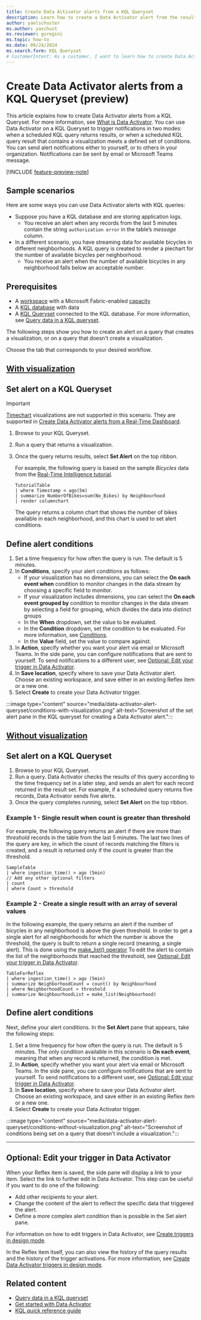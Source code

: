 ```yaml
---
title: Create Data Activator alerts from a KQL Queryset
description: Learn how to create a Data Activator alert from the results of a KQL query in a KQL Queryset in Real-Time Intelligence.
author: yaelschuster
ms.author: yaschust
ms.reviewer: guregini
ms.topic: how-to
ms.date: 09/24/2024
ms.search.form: KQL Queryset
# CustomerIntent: As a customer, I want to learn how to create Data Activator alerts from a KQL Queryset so that I can trigger notifications when conditions are met on data in the query result.
---
```

# Create Data Activator alerts from a KQL Queryset (preview)

This article explains how to create Data Activator alerts from a KQL Queryset. For more information, see [What is Data Activator](data-activator-introduction.md).
You can use Data Activator on a KQL Queryset to trigger notifications in two modes: when a scheduled KQL query returns results, or when a scheduled KQL query result that contains a visualization meets a defined set of conditions. You can send alert notifications either to yourself, or to others in your organization. Notifications can be sent by email or Microsoft Teams message.

[!INCLUDE [feature-preview-note](../includes/feature-preview-note.md)]

## Sample scenarios

Here are some ways you can use Data Activator alerts with KQL queries:

* Suppose you have a KQL database and are storing application logs.
    * You receive an alert when any records from the last 5 minutes contain the string `authorization error` in the table’s *message* column.
* In a different scenario, you have streaming data for available bicycles in different neighborhoods. A KQL query is created to render a piechart for the number of available bicycles per neighborhood.
    * You receive an alert when the number of available bicycles in any neighborhood falls below an acceptable number.

## Prerequisites

* A [workspace](../get-started/create-workspaces.md) with a Microsoft Fabric-enabled [capacity](../enterprise/licenses.md#capacity)
* A [KQL database](../real-time-intelligence/create-database.md) with data
* A [KQL Queryset](../real-time-intelligence/create-query-set.md) connected to the KQL database. For more information, see [Query data in a KQL queryset](../real-time-intelligence/kusto-query-set.md).

The following steps show you how to create an alert on a query that creates a visualization, or on a query that doesn't create a visualization.

Choose the tab that corresponds to your desired workflow.

## [With visualization](#tab/visualization)

## Set alert on a KQL Queryset

> [!IMPORTANT]
> [Timechart](/kusto/query/visualization-timechart?view=microsoft-fabric&preserve-view=true) visualizations are not supported in this scenario. They are supported in [Create Data Activator alerts from a Real-Time Dashboard](data-activator-get-data-real-time-dashboard.md).

1. Browse to your KQL Queryset.
1. Run a query that returns a visualization.
1. Once the query returns results, select **Set Alert** on the top ribbon.

    For example, the following query is based on the sample *Bicycles* data from the [Real-Time Intelligence tutorial](../real-time-intelligence/tutorial-introduction.md).

    ```kusto
    TutorialTable
    | where Timestamp < ago(5m)
    | summarize NumberOfBikes=sum(No_Bikes) by Neighbourhood
    | render columnchart
    ```

    The query returns a column chart that shows the number of bikes available in each neighborhood, and this chart is used to set alert conditions.

## Define alert conditions

1. Set a time frequency for how often the query is run. The default is 5 minutes.
1. In **Conditions**, specify your alert conditions as follows:
    * If your visualization has no dimensions, you can select the **On each event when** condition to monitor changes in the data stream by choosing a specific field to monitor.
    * If your visualization includes dimensions, you can select the **On each event grouped by** condition to monitor changes in the data stream by selecting a field for grouping, which divides the data into distinct groups
    * In the **When** dropdown, set the value to be evaluated.
    * In the **Condition** dropdown, set the condition to be evaluated. For more information, see [Conditions](data-activator-detection-conditions.md#conditions).
    * In the **Value** field, set the value to compare against.
1. In **Action**, specify whether you want your alert via email or Microsoft Teams. In the side pane, you can configure notifications that are sent to yourself. To send notifications to a different user, see [Optional: Edit your trigger in Data Activator](#optional-edit-your-trigger-in-data-activator).
1. In **Save location**, specify where to save your Data Activator alert. Choose an existing workspace, and save either in an existing Reflex item or a new one.
1. Select **Create** to create your Data Activator trigger.

:::image type="content" source="media/data-activator-alert-queryset/conditions-with-visualization.png" alt-text="Screenshot of the set alert pane in the KQL queryset for creating a Data Activator alert.":::

## [Without visualization](#tab/no-visualization)

## Set alert on a KQL Queryset

1. Browse to your KQL Queryset.
1. Run a query. Data Activator checks the results of this query according to the time frequency set in a later step, and sends an alert for each record returned in the result set. For example, if a scheduled query returns five records, Data Activator sends five alerts.
1. Once the query completes running, select **Set Alert** on the top ribbon.

### Example 1 - Single result when count is greater than threshold

For example, the following query returns an alert if there are more than *threshold* records in the table from the last 5 minutes. The last two lines of the query are key, in which the count of records matching the filters is created, and a result is returned only if the count is greater than the threshold.

```kusto
SampleTable 
| where ingestion_time() > ago (5min)
// Add any other optional filters
| count 
| where Count > threshold
```

### Example 2 - Create a single result with an array of several values

In the following example, the query returns an alert if the number of bicycles in any neighborhood is above the given threshold. In order to get a single alert for all neighborhoods for which the number is above the threshold, the query is built to return a single record (meaning, a single alert). This is done using the [make_list() operator](/kusto/query/make-list-aggregation-function?view=microsoft-fabric&preserve-view=true) To edit the alert to contain the list of the neighborhoods that reached the threshold, see [Optional: Edit your trigger in Data Activator](#optional-edit-your-trigger-in-data-activator).

```kusto
TableForReflex
| where ingestion_time() > ago (5min)
| summarize NeighborhoodCount = count() by Neighbourhood
| where NeighborhoodCount > threshold
| summarize NeighbourhoodList = make_list(Neighbourhood)
```

## Define alert conditions

Next, define your alert conditions. In the **Set Alert** pane that appears, take the following steps:

1. Set a time frequency for how often the query is run. The default is 5 minutes.
    The only condition available in this scenario is **On each event**, meaning that when any record is returned, the condition is met.
1. In **Action**, specify whether you want your alert via email or Microsoft Teams. In the side pane, you can configure notifications that are sent to yourself. To send notifications to a different user, see [Optional: Edit your trigger in Data Activator](#optional-edit-your-trigger-in-data-activator).
1. In **Save location**, specify where to save your Data Activator alert. Choose an existing workspace, and save either in an existing Reflex item or a new one.
1. Select **Create** to create your Data Activator trigger.

:::image type="content" source="media/data-activator-alert-queryset/conditions-without-visualization.png" alt-text="Screenshot of conditions being set on a query that doesn't include a visualization.":::

---

## Optional: Edit your trigger in Data Activator

When your Reflex item is saved, the side pane will display a link to your item. Select the link to further edit in Data Activator. This step can be useful if you want to do one of the following:

* Add other recipients to your alert.
* Change the content of the alert to reflect the specific data that triggered the alert.
* Define a more complex alert condition than is possible in the Set alert pane.

For information on how to edit triggers in Data Activator, see [Create triggers in design mode](data-activator-create-triggers-design-mode.md).

In the Reflex item itself, you can also view the history of the query results and the history of the trigger activations. For more information, see [Create Data Activator triggers in design mode](data-activator-create-triggers-design-mode.md).

<!-- ## Limitations on query result set that returns a time chart with a time axis

If you have a result set with a chart that has a time axis, Data Activator will read the measure value exactly once for each point on the time axis. For more information, see [Limitations on charts with a time axis](data-activator-get-data-real-time-dashboard.md#limitations-on-charts-with-a-time-axis).

To work around this limitation, you can add a line to the query so that the end time of the time filter ends at 'one bin before,' and the last bin does not change. 

```kusto
TableForReflex
| extend ingestionTime = ingestion_time()
| where ingestionTime between (startTime..bin(endTime, 10min))
| summarize count = count() by  bin(ingestionTime, 10min)
```
-->

## Related content

* [Query data in a KQL queryset](../real-time-intelligence/kusto-query-set.md)
* [Get started with Data Activator](data-activator-get-started.md)
* [KQL quick reference guide](/kusto/query/kql-quick-reference)